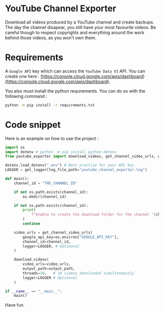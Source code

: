 # YouTube Channel Exporter

Download all videos produced by a YouTube channel and create backups. The day the channel disapear, you still have your most favourite videos. Be careful though to respect copyrights and everything around the work behind those videos, as you won't own them.

# Requirements

A `Google API` key which can access the `YouTube Data V3` API. You can create one here : [https://console.cloud.google.com/apis/dashboard](https://console.cloud.google.com/apis/dashboard).

You also must install the python requirements. You can do so with the following command :
```bash
python -m pip install -r requirements.txt
```

# Code snippet

Here is an example on how to use the project :

```python
import os
import dotenv # python -m pip install python-dotenv
from youtube_exporter import download_videos, get_channel_video_urls, get_logger

dotenv.load_dotenv(".env") # Best practice for your API key.
LOGGER = get_logger(log_file_path="youtube_channel_exporter.log")

def main():
    channel_id = "THE_CHANNEL_ID"

    if not os.path.exists(channel_id):
        os.mkdir(channel_id)

    if not os.path.exists(channel_id):
        print(
            f"Unable to create the download folder for the channel '{channel_id}'."
        )
        continue

    video_urls = get_channel_video_urls(
        google_api_key=os.environ["GOOGLE_API_KEY"],
        channel_id=channel_id,
        logger=LOGGER, # Optionnal
    )

    download_videos(
        video_urls=video_urls,
        output_path=output_path,
        threads=10,   # 10 videos downloaded simultaneously
        logger=LOGGER # Optionnal
    )

if __name__ == "__main__":
    main()
```

Have fun.
